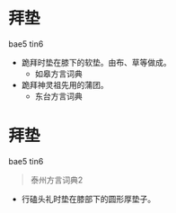 # 拜垫
bae5 tin6
+ 跪拜时垫在膝下的软垫。由布、草等做成。
  * 如皋方言词典
+ 跪拜神灵祖先用的蒲团。
  * 东台方言词典


# 拜垫
bae5 tin6
> 泰州方言词典2
- 行磕头礼时垫在膝部下的圆形厚垫子。